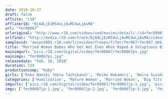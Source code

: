 ```yaml
---
date: 2018-10-27
draft: false
affsite: "r18"
afflinkr18: "NjA4LjEuMS4xLjAuMC4wLjAuMA"
url: "fmr00067"
urloriginal: "http://www.r18.com/videos/vod/movies/detail/-/id=fmr00067"
urlfinal: "http://media.r18.com/track/NjA4LjEuMS4xLjAuMC4wLjAuMA/videos/vod/movies/detail/-/id=fmr00067"
samplevid: "awspv3001.r18.com/litevideo/freepv/f/fmr/fmr067/fmr067_dmb_w.mp4"
title: "Married Woman Babes Who Get Wet Even When Raped A Voluptuous Big Tits Housewife 4 Hours"
mainimgurl: "pics.r18.com/digital/video/fmr00067/fmr00067ps.jpg"
mainimgs: "fmr00067ps.jpg"
releasedate: "Feb. 16, 2018"
duration: 239
productioncomp: "Ruby"
girls: ['Ruka Namiki (Hina Tachibana)', 'Reiko Nakamori', 'Neiro Suzuka', 'Misato Ayukawa', 'Sumire Matsu', 'Asami Kurusu', 'Kyoko Maki', 'Kiyomi Nagase', 'Sarina Kurisaki', 'Mone Endo']
categories: ['Humiliation', 'Mature Woman', 'Married Woman', 'Big Tits']
imgurls: ['pics.r18.com/digital/video/fmr00067/fmr00067jp-1.jpg', 'pics.r18.com/digital/video/fmr00067/fmr00067jp-2.jpg', 'pics.r18.com/digital/video/fmr00067/fmr00067jp-3.jpg', 'pics.r18.com/digital/video/fmr00067/fmr00067jp-4.jpg', 'pics.r18.com/digital/video/fmr00067/fmr00067jp-5.jpg', 'pics.r18.com/digital/video/fmr00067/fmr00067jp-6.jpg', 'pics.r18.com/digital/video/fmr00067/fmr00067jp-7.jpg', 'pics.r18.com/digital/video/fmr00067/fmr00067jp-8.jpg', 'pics.r18.com/digital/video/fmr00067/fmr00067jp-9.jpg', 'pics.r18.com/digital/video/fmr00067/fmr00067jp-10.jpg', 'pics.r18.com/digital/video/fmr00067/fmr00067jp-11.jpg', 'pics.r18.com/digital/video/fmr00067/fmr00067jp-12.jpg', 'pics.r18.com/digital/video/fmr00067/fmr00067jp-13.jpg', 'pics.r18.com/digital/video/fmr00067/fmr00067jp-14.jpg', 'pics.r18.com/digital/video/fmr00067/fmr00067jp-15.jpg', 'pics.r18.com/digital/video/fmr00067/fmr00067jp-16.jpg', 'pics.r18.com/digital/video/fmr00067/fmr00067jp-17.jpg', 'pics.r18.com/digital/video/fmr00067/fmr00067jp-18.jpg', 'pics.r18.com/digital/video/fmr00067/fmr00067jp-19.jpg', 'pics.r18.com/digital/video/fmr00067/fmr00067jp-20.jpg']
imgs: ['fmr00067jp-1.jpg', 'fmr00067jp-2.jpg', 'fmr00067jp-3.jpg', 'fmr00067jp-4.jpg', 'fmr00067jp-5.jpg', 'fmr00067jp-6.jpg', 'fmr00067jp-7.jpg', 'fmr00067jp-8.jpg', 'fmr00067jp-9.jpg', 'fmr00067jp-10.jpg', 'fmr00067jp-11.jpg', 'fmr00067jp-12.jpg', 'fmr00067jp-13.jpg', 'fmr00067jp-14.jpg', 'fmr00067jp-15.jpg', 'fmr00067jp-16.jpg', 'fmr00067jp-17.jpg', 'fmr00067jp-18.jpg', 'fmr00067jp-19.jpg', 'fmr00067jp-20.jpg']
---
```

